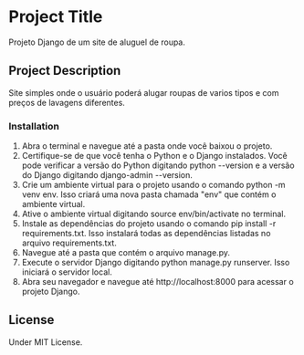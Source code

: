 # Project Title

Projeto Django de um site de aluguel de roupa.

## Project Description

Site simples onde o usuário poderá alugar roupas de varios tipos e com preços de lavagens diferentes.

### Installation

1. Abra o terminal e navegue até a pasta onde você baixou o projeto.
2. Certifique-se de que você tenha o Python e o Django instalados. Você pode verificar a versão do Python digitando python --version e a versão do Django digitando django-admin --version.
3. Crie um ambiente virtual para o projeto usando o comando python -m venv env. Isso criará uma nova pasta chamada "env" que contém o ambiente virtual.
4. Ative o ambiente virtual digitando source env/bin/activate no terminal.
5. Instale as dependências do projeto usando o comando pip install -r requirements.txt. Isso instalará todas as dependências listadas no arquivo requirements.txt.
6. Navegue até a pasta que contém o arquivo manage.py.
7. Execute o servidor Django digitando python manage.py runserver. Isso iniciará o servidor local.
8. Abra seu navegador e navegue até http://localhost:8000 para acessar o projeto Django.

## License

Under MIT License.
